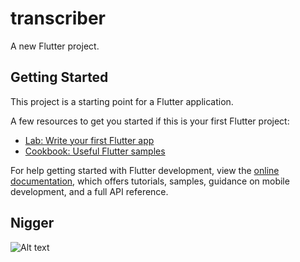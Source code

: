 # transcriber

A new Flutter project.

## Getting Started

This project is a starting point for a Flutter application.

A few resources to get you started if this is your first Flutter project:

- [Lab: Write your first Flutter app](https://docs.flutter.dev/get-started/codelab)
- [Cookbook: Useful Flutter samples](https://docs.flutter.dev/cookbook)

For help getting started with Flutter development, view the
[online documentation](https://docs.flutter.dev/), which offers tutorials,
samples, guidance on mobile development, and a full API reference.

## Nigger

![Alt text](https://www.google.com/url?sa=i&url=https%3A%2F%2Fen.wikipedia.org%2Fwiki%2FLizzo&psig=AOvVaw1lmDL9qTLXghxaabsQIwIt&ust=1747302647490000&source=images&cd=vfe&opi=89978449&ved=0CBQQjRxqFwoTCMi3qt7Xoo0DFQAAAAAdAAAAABAx)
